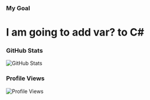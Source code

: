 ### My Goal
# I am going to add var? to C#

### GitHub Stats
![GitHub Stats](https://github-readme-stats.vercel.app/api?username=NullableVar&show_icons=true&theme=dark)

### Profile Views
![Profile Views](https://komarev.com/ghpvc/?username=NullableVar&color=blueviolet&style=flat-square)
